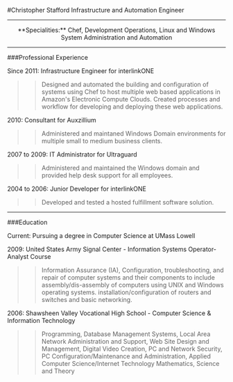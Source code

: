 #Christopher Stafford
Infrastructure and Automation Engineer

---
<center>**Specialities:** Chef, Development Operations, Linux and Windows System Administration and Automation</center>

---

###Professional Experience

Since 2011: Infrastructure Engineer for interlinkONE
            
>>Designed and automated the building and configuration of systems using Chef to host multiple web based applications in Amazon's Electronic Compute Clouds. Created processes and workflow for developing and deploying these web applications.

2010: Consultant for Auxzillium

>>Administered and maintaned Windows Domain environments for multiple small to medium business clients.

2007 to 2009: IT Administrator for Ultraguard

>>Administered and maintained the Windows domain and provided help desk support for all employees.

2004 to 2006: Junior Developer for interlinkONE

>>Developed and tested a hosted fulfillment software solution.

---

###Education

Current: Pursuing a degree in Computer Science at UMass Lowell

2009: United States Army Signal Center - Information Systems Operator-Analyst Course 
>>Information Assurance (IA), Configuration, troubleshooting, and repair of computer systems and their components to include assembly/dis-assembly of computers using UNIX and Windows operating systems. installation/configuration of routers and switches and basic networking.


2006: Shawsheen Valley Vocational High School - Computer Science & Information Technology
>>Programming, Database Management Systems, Local Area Network Administration and Support, Web Site Design and Management, Digital Video Creation, PC and Network Security, PC Configuration/Maintenance and Administration, Applied Computer Science/Internet Technology Mathematics, Science and Theory